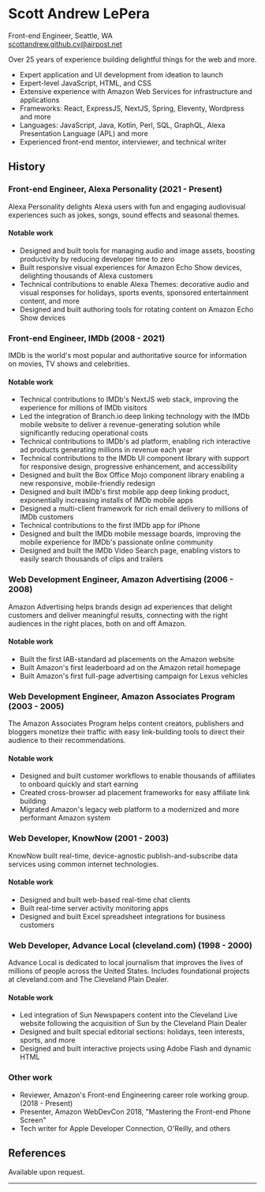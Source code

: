 # Scott Andrew LePera

Front-end Engineer, Seattle, WA<br />
scottandrew.github.cv@airpost.net

Over 25 years of experience building delightful things for the web and more.

* Expert application and UI development from ideation to launch
* Expert-level JavaScript, HTML, and CSS
* Extensive experience with Amazon Web Services for infrastructure and applications
* Frameworks: React, ExpressJS, NextJS, Spring, Eleventy, Wordpress and more
* Languages: JavaScript, Java, Kotlin, Perl, SQL, GraphQL, Alexa Presentation Language (APL) and more
* Experienced front-end mentor, interviewer, and technical writer

## History

### Front-end Engineer, Alexa Personality (2021 - Present)

Alexa Personality delights Alexa users with fun and engaging audiovisual experiences such as jokes, songs, sound effects and seasonal themes.

#### Notable work

* Designed and built tools for managing audio and image assets, boosting productivity by reducing developer time to zero
* Built responsive visual experiences for Amazon Echo Show devices, delighting thousands of Alexa customers
* Technical contributions to enable Alexa Themes: decorative audio and visual responses for holidays, sports events, sponsored entertainment content, and more
* Designed and built authoring tools for rotating content on Amazon Echo Show devices

### Front-end Engineer, IMDb (2008 - 2021)

IMDb is the world's most popular and authoritative source for information on movies, TV shows and celebrities.

#### Notable work

* Technical contributions to IMDb's NextJS web stack, improving the experience for millions of IMDb visitors
* Led the integration of Branch.io deep linking technology with the IMDb mobile website to deliver a revenue-generating solution while significantly reducing operational costs
* Technical contributions to IMDb's ad platform, enabling rich interactive ad products generating millions in revenue each year
* Technical contributions to the IMDb UI component library with support for responsive design, progressive enhancement, and accessibility
* Designed and built the Box Office Mojo component library enabling a new responsive, mobile-friendly redesign
* Designed and built IMDb's first mobile app deep linking product, exponentially increasing installs of IMDb mobile apps
* Designed a multi-client framework for rich email delivery to millions of IMDb customers
* Technical contributions to the first IMDb app for iPhone
* Designed and built the IMDb mobile message boards, improving the mobile experience for IMDb's passionate online community
* Designed and built the IMDb Video Search page, enabling vistors to easily search thousands of clips and trailers

### Web Development Engineer, Amazon Advertising (2006 - 2008)

Amazon Advertising helps brands design ad experiences that delight customers and deliver meaningful results, connecting with the right audiences in the right places, both on and off Amazon.

#### Notable work

* Built the first IAB-standard ad placements on the Amazon website
* Built Amazon's first leaderboard ad on the Amazon retail homepage
* Built Amazon's first full-page advertising campaign for Lexus vehicles

### Web Development Engineer, Amazon Associates Program (2003 - 2005)

The Amazon Associates Program helps content creators, publishers and bloggers monetize their traffic with easy link-building tools to direct their audience to their recommendations.

#### Notable work

* Designed and built customer workflows to enable thousands of affiliates to onboard quickly and start earning
* Created cross-browser ad placement frameworks for easy affiliate link building
* Migrated Amazon's legacy web platform to a modernized and more performant Amazon system

### Web Developer, KnowNow (2001 - 2003)

KnowNow built real-time, device-agnostic publish-and-subscribe data services using common internet technologies.

#### Notable work

* Designed and built web-based real-time chat clients
* Built real-time server activity monitoring apps
* Designed and built Excel spreadsheet integrations for business customers

### Web Developer, Advance Local (cleveland.com) (1998 - 2000)

Advance Local is dedicated to local journalism that improves the lives of millions of people across the United States. Includes foundational projects at cleveland.com and The Cleveland Plain Dealer.

#### Notable work

* Led integration of Sun Newspapers content into the Cleveland Live website following the acquisition of Sun by the Cleveland Plain Dealer
* Designed and built special editorial sections: holidays, teen interests, sports, and more
* Designed and built interactive projects using Adobe Flash and dynamic HTML

### Other work

* Reviewer, Amazon's Front-end Engineering career role working group. (2018 - Present)
* Presenter, Amazon WebDevCon 2018, "Mastering the Front-end Phone Screen"
* Tech writer for Apple Developer Connection, O'Reilly, and others

## References

Available upon request.

---
